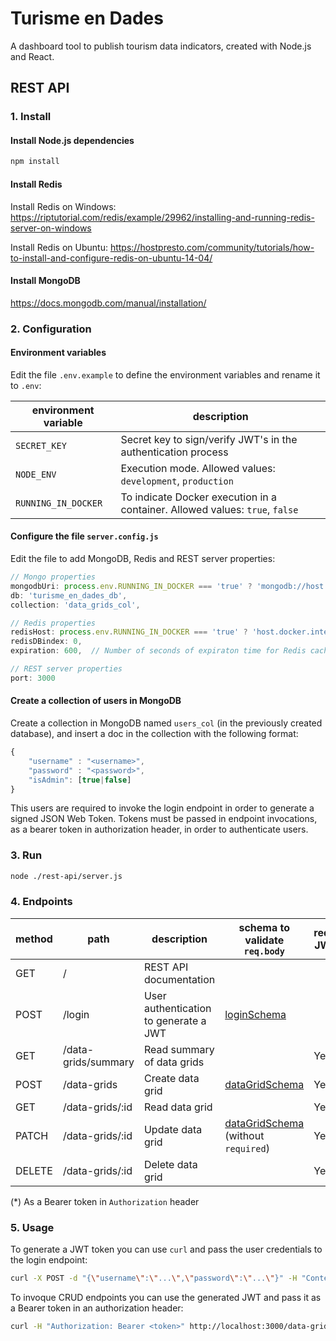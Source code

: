# Turisme en Dades

A dashboard tool to publish tourism data indicators, created with Node.js and React.

## REST API

### 1. Install

#### Install Node.js dependencies

```bash
npm install
```

#### Install Redis

Install Redis on Windows: https://riptutorial.com/redis/example/29962/installing-and-running-redis-server-on-windows

Install Redis on Ubuntu: https://hostpresto.com/community/tutorials/how-to-install-and-configure-redis-on-ubuntu-14-04/

#### Install MongoDB

https://docs.mongodb.com/manual/installation/

### 2. Configuration

#### Environment variables

Edit the file `.env.example` to define the environment variables and rename it to `.env`:

| environment variable | description |
|-|-|
| `SECRET_KEY` | Secret key to sign/verify JWT's in the authentication process |
| `NODE_ENV` | Execution mode. Allowed values: `development`, `production` |
| `RUNNING_IN_DOCKER` | To indicate Docker execution in a container. Allowed values: `true`, `false` |

#### Configure the file `server.config.js`

Edit the file to add MongoDB, Redis and REST server properties:

```js
// Mongo properties
mongodbUri: process.env.RUNNING_IN_DOCKER === 'true' ? 'mongodb://host.docker.internal:27017' : 'mongodb://127.0.0.1:27017',
db: 'turisme_en_dades_db',
collection: 'data_grids_col',

// Redis properties
redisHost: process.env.RUNNING_IN_DOCKER === 'true' ? 'host.docker.internal' : '127.0.0.1',
redisDBindex: 0,
expiration: 600,  // Number of seconds of expiraton time for Redis caches

// REST server properties
port: 3000
```

#### Create a collection of users in MongoDB

Create a collection in MongoDB named `users_col` (in the previously created database), and insert a doc in the collection with the following format:

```js
{
    "username" : "<username>",
    "password" : "<password>",
    "isAdmin": [true|false]
}
```

This users are required to invoke the login endpoint in order to generate a signed JSON Web Token. Tokens must be passed in endpoint invocations, as a bearer token in authorization header, in order to authenticate users.

### 3. Run

```bash
node ./rest-api/server.js
```

### 4. Endpoints

| method | path | description | schema to validate `req.body` | required JWT (*) |
|-|-|-|-|-|
| GET | / | REST API documentation |||
| POST | /login | User authentication to generate a JWT |[loginSchema](https://github.com/Fundacio-Bit/turisme-en-dades/blob/master/rest-api/schemas/loginSchema.js)||
| GET | /data-grids/summary | Read summary of data grids || Yes |
| POST | /data-grids | Create data grid |[dataGridSchema](https://github.com/Fundacio-Bit/turisme-en-dades/blob/master/rest-api/schemas/dataGridSchema.js)| Yes |
| GET | /data-grids/:id | Read data grid || Yes |
| PATCH | /data-grids/:id | Update data grid |[dataGridSchema](https://github.com/Fundacio-Bit/turisme-en-dades/blob/master/rest-api/schemas/dataGridSchema.js) (without `required`)| Yes |
| DELETE | /data-grids/:id | Delete data grid || Yes |

(*) As a Bearer token in `Authorization` header

### 5. Usage

To generate a JWT token you can use `curl` and pass the user credentials to the login endpoint:

```bash
curl -X POST -d "{\"username\":\"...\",\"password\":\"...\"}" -H "Content-Type: application/json" http://localhost:3000/login
```

To invoque CRUD endpoints you can use the generated JWT and pass it as a Bearer token in an authorization header:

```bash
curl -H "Authorization: Bearer <token>" http://localhost:3000/data-grids/summary
```

